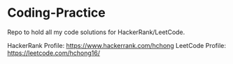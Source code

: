 # Coding-Practice
Repo to hold all my code solutions for HackerRank/LeetCode.

HackerRank Profile: https://www.hackerrank.com/hchong
LeetCode Profile: https://leetcode.com/hchong16/
